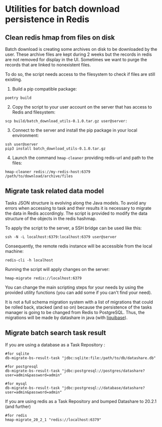 # Utilities for batch download persistence in Redis

## Clean redis hmap from files on disk

Batch download is creating some archives on disk to be downloaded by the user. These archive files are kept during 2 weeks but the records in redis are not removed for display in the UI. Sometimes we want to purge the records that are linked to nonexistent files.

To do so, the script needs access to the filesystem to check if files are still existing. 

1. Build a pip compatible package:
```shell
poetry build
```
2. Copy the script to your user account on the server that has access to Redis and filesystem:
```shell
scp build/batch_download_utils-0.1.0.tar.gz user@server:
```
3. Connect to the server and install the pip package in your local environment:
```shell
ssh user@server
pip3 install batch_download_utils-0.1.0.tar.gz 
```
4. Launch the command `hmap-cleaner` providing redis-url and path to the files:
```shell
hmap-cleaner redis://my-redis-host:6379 /path/to/download/archive/files
```

## Migrate task related data model 

Tasks JSON structure is evolving along the Java models. To avoid any errors when accessing to task and their results it is necessary to migrate the data in Redis accordingly. The script is provided to modify the data structure of the objects in the redis hashmap.

To apply the script to the server, a SSH bridge can be used like this:
```shell
ssh -N -L localhost:6379:localhost:6379 user@server
```

Consequently, the remote redis instance will be accessible from the local machine:
```shell
redis-cli -h localhost
```

Running the script will apply changes on the server:
```shell
hmap-migrate redis://localhost:6379
```

You can change the main scripting steps for your needs by using the provided utility functions (you can add some if you can't find your need). 

It is not a full schema migration system with a list of migrations that could be rolled back, stacked (and so on) because the persistence of the tasks manager is going to be changed from Redis to PostgreSQL. Thus, the migrations will be made by datashare in java (with [liquibase](https://www.liquibase.com/)).


## Migrate batch search task result 

If you are using a database as a Task Repository : 

```shell
#for sqlite
db-migrate-bs-result-task "jdbc:sqlite:file:/path/to/db/datashare.db"
```

```shell
#for postgresql
db-migrate-bs-result-task "jdbc:postgresql://postgres/datashare?user=admin&password=admin"
```

```shell
#for mysql
db-migrate-bs-result-task "jdbc:postgresql://database/datashare?user=admin&password=admin"
```

If you are using redis as a Task Repository and bumped Datashare to 20.2.1 (and further)

```shell
#for redis
hmap-migrate_20_2_1 "redis://localhost:6379"
```